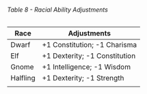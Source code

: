 ###### Table 8 - Racial Ability Adjustments

| Race     | Adjustments                   |
| -------- | ----------------------------- |
| Dwarf    | +1 Constitution; -1 Charisma  |
| Elf      | +1 Dexterity; -1 Constitution |
| Gnome    | +1 Intelligence; -1 Wisdom    |
| Halfling | +1 Dexterity; -1 Strength     |
|||